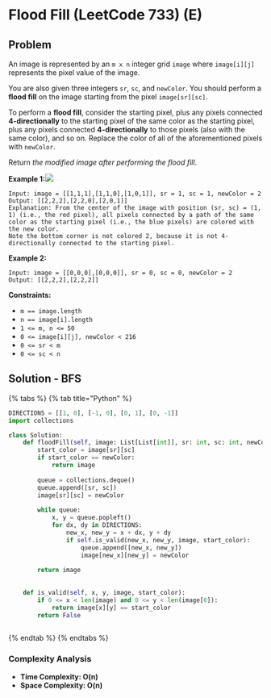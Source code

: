 # Flood Fill \(LeetCode 733\) \(E\)

## Problem

An image is represented by an `m x n` integer grid `image` where `image[i][j]` represents the pixel value of the image.

You are also given three integers `sr`, `sc`, and `newColor`. You should perform a **flood fill** on the image starting from the pixel `image[sr][sc]`.

To perform a **flood fill**, consider the starting pixel, plus any pixels connected **4-directionally** to the starting pixel of the same color as the starting pixel, plus any pixels connected **4-directionally** to those pixels \(also with the same color\), and so on. Replace the color of all of the aforementioned pixels with `newColor`.

Return _the modified image after performing the flood fill_.

**Example 1:**![](https://assets.leetcode.com/uploads/2021/06/01/flood1-grid.jpg)

```text
Input: image = [[1,1,1],[1,1,0],[1,0,1]], sr = 1, sc = 1, newColor = 2
Output: [[2,2,2],[2,2,0],[2,0,1]]
Explanation: From the center of the image with position (sr, sc) = (1, 1) (i.e., the red pixel), all pixels connected by a path of the same color as the starting pixel (i.e., the blue pixels) are colored with the new color.
Note the bottom corner is not colored 2, because it is not 4-directionally connected to the starting pixel.
```

**Example 2:**

```text
Input: image = [[0,0,0],[0,0,0]], sr = 0, sc = 0, newColor = 2
Output: [[2,2,2],[2,2,2]]
```

**Constraints:**

* `m == image.length`
* `n == image[i].length`
* `1 <= m, n <= 50`
* `0 <= image[i][j], newColor < 216`
* `0 <= sr < m`
* `0 <= sc < n`

## Solution - BFS

{% tabs %}
{% tab title="Python" %}
```python
DIRECTIONS = [[1, 0], [-1, 0], [0, 1], [0, -1]]
import collections

class Solution:
    def floodFill(self, image: List[List[int]], sr: int, sc: int, newColor: int) -> List[List[int]]:
        start_color = image[sr][sc]
        if start_color == newColor:
            return image
        
        queue = collections.deque()        
        queue.append([sr, sc])
        image[sr][sc] = newColor
        
        while queue:
            x, y = queue.popleft()
            for dx, dy in DIRECTIONS:
                new_x, new_y = x + dx, y + dy
                if self.is_valid(new_x, new_y, image, start_color):
                    queue.append([new_x, new_y])
                    image[new_x][new_y] = newColor
        
        return image
    
    
    def is_valid(self, x, y, image, start_color):
        if 0 <= x < len(image) and 0 <= y < len(image[0]):
            return image[x][y] == start_color
        return False
        
```
{% endtab %}
{% endtabs %}

### Complexity Analysis

* **Time Complexity:  O\(n\)**
* **Space Complexity:  O\(n\)**

